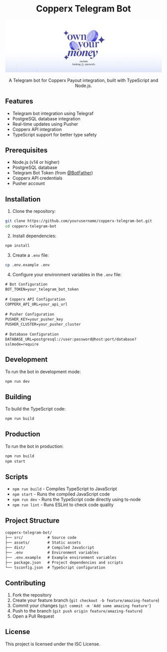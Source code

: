 <div align="center">

# Copperx Telegram Bot

![Copperx Telegram Bot](assets/banner.jpeg)

A Telegram bot for Copperx Payout integration, built with TypeScript and Node.js.

</div>

## Features

- Telegram bot integration using Telegraf
- PostgreSQL database integration
- Real-time updates using Pusher
- Copperx API integration
- TypeScript support for better type safety

## Prerequisites

- Node.js (v14 or higher)
- PostgreSQL database
- Telegram Bot Token (from [@BotFather](https://t.me/botfather))
- Copperx API credentials
- Pusher account

## Installation

1. Clone the repository:
```bash
git clone https://github.com/yourusername/copperx-telegram-bot.git
cd copperx-telegram-bot
```

2. Install dependencies:
```bash
npm install
```

3. Create a `.env` file:
```bash
cp .env.example .env
```

4. Configure your environment variables in the `.env` file:
```env
# Bot Configuration
BOT_TOKEN=your_telegram_bot_token

# Copperx API Configuration
COPPERX_API_URL=your_api_url

# Pusher Configuration
PUSHER_KEY=your_pusher_key
PUSHER_CLUSTER=your_pusher_cluster

# Database Configuration
DATABASE_URL=postgresql://user:password@host:port/database?sslmode=require
```

## Development

To run the bot in development mode:
```bash
npm run dev
```

## Building

To build the TypeScript code:
```bash
npm run build
```

## Production

To run the bot in production:
```bash
npm run build
npm start
```

## Scripts

- `npm run build` - Compiles TypeScript to JavaScript
- `npm start` - Runs the compiled JavaScript code
- `npm run dev` - Runs the TypeScript code directly using ts-node
- `npm run lint` - Runs ESLint to check code quality

## Project Structure

```
copperx-telegram-bot/
├── src/           # Source code
├── assets/        # Static assets
├── dist/          # Compiled JavaScript
├── .env           # Environment variables
├── .env.example   # Example environment variables
├── package.json   # Project dependencies and scripts
└── tsconfig.json  # TypeScript configuration
```

## Contributing

1. Fork the repository
2. Create your feature branch (`git checkout -b feature/amazing-feature`)
3. Commit your changes (`git commit -m 'Add some amazing feature'`)
4. Push to the branch (`git push origin feature/amazing-feature`)
5. Open a Pull Request

## License

This project is licensed under the ISC License.
